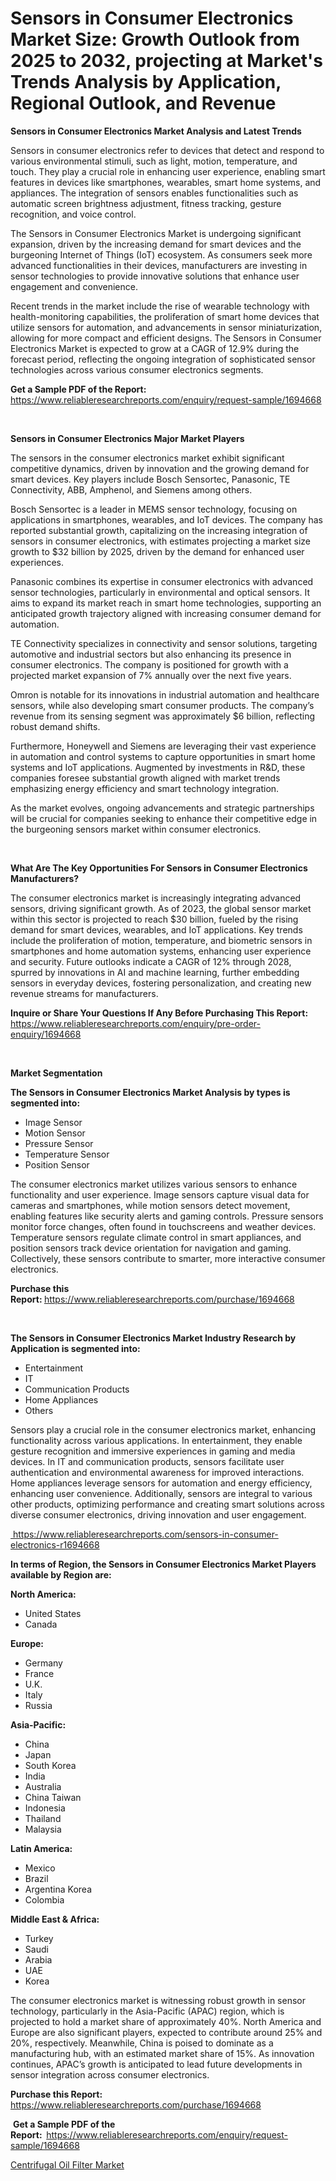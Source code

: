 <p><h1>Sensors in Consumer Electronics Market Size: Growth Outlook from 2025 to 2032, projecting at Market's Trends Analysis by Application, Regional Outlook, and Revenue</h1></p><p><strong>Sensors in Consumer Electronics Market Analysis and Latest Trends</strong></p>
<p><p>Sensors in consumer electronics refer to devices that detect and respond to various environmental stimuli, such as light, motion, temperature, and touch. They play a crucial role in enhancing user experience, enabling smart features in devices like smartphones, wearables, smart home systems, and appliances. The integration of sensors enables functionalities such as automatic screen brightness adjustment, fitness tracking, gesture recognition, and voice control.</p><p>The Sensors in Consumer Electronics Market is undergoing significant expansion, driven by the increasing demand for smart devices and the burgeoning Internet of Things (IoT) ecosystem. As consumers seek more advanced functionalities in their devices, manufacturers are investing in sensor technologies to provide innovative solutions that enhance user engagement and convenience. </p><p>Recent trends in the market include the rise of wearable technology with health-monitoring capabilities, the proliferation of smart home devices that utilize sensors for automation, and advancements in sensor miniaturization, allowing for more compact and efficient designs. The Sensors in Consumer Electronics Market is expected to grow at a CAGR of 12.9% during the forecast period, reflecting the ongoing integration of sophisticated sensor technologies across various consumer electronics segments.</p></p>
<p><strong>Get a Sample PDF of the Report:&nbsp;</strong> <a href="https://www.reliableresearchreports.com/enquiry/request-sample/1694668?utm_campaign=3060&utm_medium=2&utm_source=Github&utm_content=ia&utm_term=25032025&utm_id=sensors-in-consumer-electronics">https://www.reliableresearchreports.com/enquiry/request-sample/1694668</a></p>
<p>&nbsp;</p>
<p><strong>Sensors in Consumer Electronics Major Market Players</strong></p>
<p><p>The sensors in the consumer electronics market exhibit significant competitive dynamics, driven by innovation and the growing demand for smart devices. Key players include Bosch Sensortec, Panasonic, TE Connectivity, ABB, Amphenol, and Siemens among others.</p><p>Bosch Sensortec is a leader in MEMS sensor technology, focusing on applications in smartphones, wearables, and IoT devices. The company has reported substantial growth, capitalizing on the increasing integration of sensors in consumer electronics, with estimates projecting a market size growth to $32 billion by 2025, driven by the demand for enhanced user experiences.</p><p>Panasonic combines its expertise in consumer electronics with advanced sensor technologies, particularly in environmental and optical sensors. It aims to expand its market reach in smart home technologies, supporting an anticipated growth trajectory aligned with increasing consumer demand for automation.</p><p>TE Connectivity specializes in connectivity and sensor solutions, targeting automotive and industrial sectors but also enhancing its presence in consumer electronics. The company is positioned for growth with a projected market expansion of 7% annually over the next five years.</p><p>Omron is notable for its innovations in industrial automation and healthcare sensors, while also developing smart consumer products. The company’s revenue from its sensing segment was approximately $6 billion, reflecting robust demand shifts.</p><p>Furthermore, Honeywell and Siemens are leveraging their vast experience in automation and control systems to capture opportunities in smart home systems and IoT applications. Augmented by investments in R&D, these companies foresee substantial growth aligned with market trends emphasizing energy efficiency and smart technology integration.</p><p>As the market evolves, ongoing advancements and strategic partnerships will be crucial for companies seeking to enhance their competitive edge in the burgeoning sensors market within consumer electronics.</p></p>
<p>&nbsp;</p>
<p><strong>What Are The Key Opportunities For Sensors in Consumer Electronics Manufacturers?</strong></p>
<p><p>The consumer electronics market is increasingly integrating advanced sensors, driving significant growth. As of 2023, the global sensor market within this sector is projected to reach $30 billion, fueled by the rising demand for smart devices, wearables, and IoT applications. Key trends include the proliferation of motion, temperature, and biometric sensors in smartphones and home automation systems, enhancing user experience and security. Future outlooks indicate a CAGR of 12% through 2028, spurred by innovations in AI and machine learning, further embedding sensors in everyday devices, fostering personalization, and creating new revenue streams for manufacturers.</p></p>
<p><strong>Inquire or Share Your Questions If Any Before Purchasing This Report:</strong> <a href="https://www.reliableresearchreports.com/enquiry/pre-order-enquiry/1694668?utm_campaign=3060&utm_medium=2&utm_source=Github&utm_content=ia&utm_term=25032025&utm_id=sensors-in-consumer-electronics">https://www.reliableresearchreports.com/enquiry/pre-order-enquiry/1694668</a></p>
<p>&nbsp;</p>
<p><strong>Market Segmentation</strong></p>
<p><strong>The Sensors in Consumer Electronics Market Analysis by types is segmented into:</strong></p>
<p><ul><li>Image Sensor</li><li>Motion Sensor</li><li>Pressure Sensor</li><li>Temperature Sensor</li><li>Position Sensor</li></ul></p>
<p><p>The consumer electronics market utilizes various sensors to enhance functionality and user experience. Image sensors capture visual data for cameras and smartphones, while motion sensors detect movement, enabling features like security alerts and gaming controls. Pressure sensors monitor force changes, often found in touchscreens and weather devices. Temperature sensors regulate climate control in smart appliances, and position sensors track device orientation for navigation and gaming. Collectively, these sensors contribute to smarter, more interactive consumer electronics.</p></p>
<p><strong>Purchase this Report:&nbsp;</strong><a href="https://www.reliableresearchreports.com/purchase/1694668?utm_campaign=3060&utm_medium=2&utm_source=Github&utm_content=ia&utm_term=25032025&utm_id=sensors-in-consumer-electronics">https://www.reliableresearchreports.com/purchase/1694668</a></p>
<p>&nbsp;</p>
<p><strong>The Sensors in Consumer Electronics Market Industry Research by Application is segmented into:</strong></p>
<p><ul><li>Entertainment</li><li>IT</li><li>Communication Products</li><li>Home Appliances</li><li>Others</li></ul></p>
<p><p>Sensors play a crucial role in the consumer electronics market, enhancing functionality across various applications. In entertainment, they enable gesture recognition and immersive experiences in gaming and media devices. In IT and communication products, sensors facilitate user authentication and environmental awareness for improved interactions. Home appliances leverage sensors for automation and energy efficiency, enhancing user convenience. Additionally, sensors are integral to various other products, optimizing performance and creating smart solutions across diverse consumer electronics, driving innovation and user engagement.</p></p>
<p><a href="https://www.reliableresearchreports.com/sensors-in-consumer-electronics-r1694668?utm_campaign=3060&utm_medium=2&utm_source=Github&utm_content=ia&utm_term=25032025&utm_id=sensors-in-consumer-electronics">&nbsp;https://www.reliableresearchreports.com/sensors-in-consumer-electronics-r1694668</a></p>
<p><strong>In terms of Region, the Sensors in Consumer Electronics Market Players available by Region are:</strong></p>
<p>
    <p> <strong> North America: </strong>
        <ul>
            <li>United States</li>
            <li>Canada</li>
        </ul>
        </p> 
    <p> <strong> Europe: </strong>
        <ul>
            <li>Germany</li>
            <li>France</li>
            <li>U.K.</li>
            <li>Italy</li>
            <li>Russia</li>
        </ul>
        </p> 
    <p> <strong> Asia-Pacific: </strong>
        <ul>
            <li>China</li>
            <li>Japan</li>
            <li>South Korea</li>
            <li>India</li>
            <li>Australia</li>
            <li>China Taiwan</li>
            <li>Indonesia</li>
            <li>Thailand</li>
            <li>Malaysia</li>
        </ul>
        </p> 
    <p> <strong> Latin America: </strong>
        <ul>
            <li>Mexico</li>
            <li>Brazil</li>
            <li>Argentina Korea</li>
            <li>Colombia</li>
        </ul>
        </p> 
    <p> <strong> Middle East & Africa: </strong>
        <ul>
            <li>Turkey</li>
            <li>Saudi</li>
            <li>Arabia</li>
            <li>UAE</li>
            <li>Korea</li>
        </ul>
    </p>
    </p>
<p><p>The consumer electronics market is witnessing robust growth in sensor technology, particularly in the Asia-Pacific (APAC) region, which is projected to hold a market share of approximately 40%. North America and Europe are also significant players, expected to contribute around 25% and 20%, respectively. Meanwhile, China is poised to dominate as a manufacturing hub, with an estimated market share of 15%. As innovation continues, APAC’s growth is anticipated to lead future developments in sensor integration across consumer electronics.</p></p>
<p><strong>Purchase this Report: </strong><a href="https://www.reliableresearchreports.com/purchase/1694668?utm_campaign=3060&utm_medium=2&utm_source=Github&utm_content=ia&utm_term=25032025&utm_id=sensors-in-consumer-electronics">https://www.reliableresearchreports.com/purchase/1694668</a></p>
<p>&nbsp;<strong>Get a Sample PDF of the Report:&nbsp;&nbsp;</strong><a href="https://www.reliableresearchreports.com/enquiry/request-sample/1694668?utm_campaign=3060&utm_medium=2&utm_source=Github&utm_content=ia&utm_term=25032025&utm_id=sensors-in-consumer-electronics">https://www.reliableresearchreports.com/enquiry/request-sample/1694668</a></p>
<p><strong></strong></p>
<p><p><a href="https://github.com/ternainglin/Market-Research-Report-List-1/blob/main/centrifugal-oil-filter-market.md?utm_campaign=3060&utm_medium=2&utm_source=Github&utm_content=ia&utm_term=25032025&utm_id=sensors-in-consumer-electronics">Centrifugal Oil Filter Market</a></p></p>